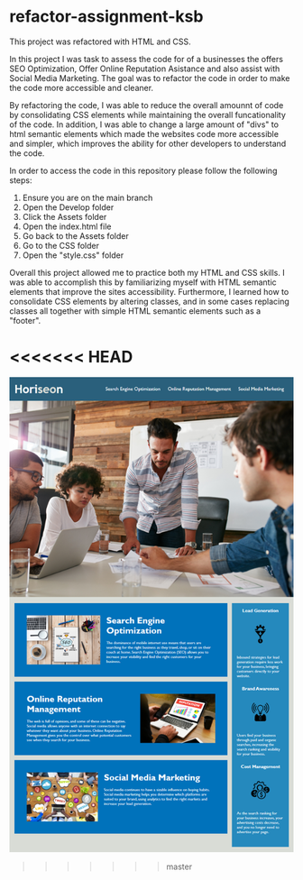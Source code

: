 # refactor-assignment-ksb

This project was refactored with HTML and CSS. 

In this project I was task to assess the code for of a businesses the offers SEO Optimization, Offer Online Reputation Asistance and also assist with Social Media Marketing. The goal was to refactor the code in order to make the code more accessible and cleaner.

By refactoring the code, I was able to reduce the overall amounnt of code by consolidating CSS elements while maintaining the overall funcationality of the code. In addition, I was able to change a large amount of "divs" to html semantic elements which made the websites code more accessible and simpler, which improves the ability for other developers to understand the code. 

In order to access the code in this repository please follow the following steps:
  1. Ensure you are on the main branch
  2. Open the Develop folder
  3. Click the Assets folder
  4. Open the index.html file
  5. Go back to the Assets folder
  6. Go to the CSS folder
  7. Open the "style.css" folder
  
  Overall this project allowed me to practice both my HTML and CSS skills. I was able to accomplish this by familiarizing myself with HTML semantic elements that improve the sites accessibility. Furthermore, I learned how to consolidate CSS elements by altering classes, and in some cases replacing classes all together with simple HTML semantic elements such as a "footer".
  
<<<<<<< HEAD
=======
  
  ![code refactor demo](./Assets/01-html-css-git-homework-demo.png)
>>>>>>> master
    
